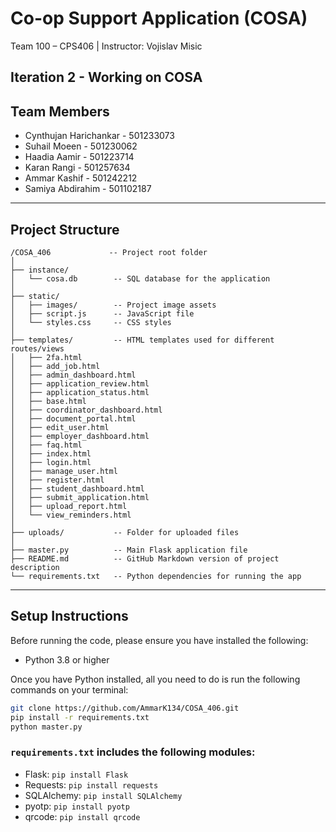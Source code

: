 
# Co-op Support Application (COSA)

Team 100 – CPS406 | Instructor: Vojislav Misic  

## Iteration 2 - Working on COSA

## Team Members
- Cynthujan Harichankar - 501233073  
- Suhail Moeen - 501230062  
- Haadia Aamir - 501223714  
- Karan Rangi - 501257634  
- Ammar Kashif - 501242212  
- Samiya Abdirahim - 501102187  

---

## Project Structure

```
/COSA_406             -- Project root folder  
│
├── instance/  
│   └── cosa.db        -- SQL database for the application  
│
├── static/  
│   ├── images/        -- Project image assets  
│   ├── script.js      -- JavaScript file  
│   └── styles.css     -- CSS styles  
│
├── templates/         -- HTML templates used for different routes/views  
│   ├── 2fa.html  
│   ├── add_job.html  
│   ├── admin_dashboard.html  
│   ├── application_review.html  
│   ├── application_status.html  
│   ├── base.html  
│   ├── coordinator_dashboard.html  
│   ├── document_portal.html  
│   ├── edit_user.html  
│   ├── employer_dashboard.html  
│   ├── faq.html  
│   ├── index.html  
│   ├── login.html  
│   ├── manage_user.html  
│   ├── register.html  
│   ├── student_dashboard.html  
│   ├── submit_application.html  
│   ├── upload_report.html  
│   └── view_reminders.html  
│
├── uploads/           -- Folder for uploaded files  
│
├── master.py          -- Main Flask application file  
├── README.md          -- GitHub Markdown version of project description  
└── requirements.txt   -- Python dependencies for running the app  
```

---

## Setup Instructions

Before running the code, please ensure you have installed the following:

- Python 3.8 or higher

Once you have Python installed, all you need to do is run the following commands on your terminal:

```bash
git clone https://github.com/AmmarK134/COSA_406.git
pip install -r requirements.txt
python master.py
```

### `requirements.txt` includes the following modules:
- Flask: `pip install Flask`  
- Requests: `pip install requests`  
- SQLAlchemy: `pip install SQLAlchemy`  
- pyotp: `pip install pyotp`  
- qrcode: `pip install qrcode`  